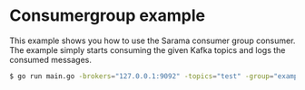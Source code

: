 # Consumergroup example

This example shows you how to use the Sarama consumer group consumer. The example simply starts consuming the given Kafka topics and logs the consumed messages.

```bash
$ go run main.go -brokers="127.0.0.1:9092" -topics="test" -group="example"
```